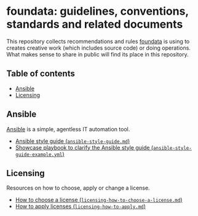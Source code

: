 # foundata: guidelines, conventions, standards and related documents

This repository collects recommendations and rules [foundata](https://foundata.com/) is using to creates creative work (which includes source code) or doing operations. What makes sense to share in public will find its place in this repository.


## Table of contents

* [Ansible](#ansible)
* [Licensing](#licensing)


## Ansible

[Ansible](https://www.ansible.com/) is a simple, agentless IT automation tool.

* [Ansible style guide (`ansible-style-guide.md`)](./ansible-style-guide.md)
* [Showcase playbook to clarify the Ansible style guide (`ansible-style-guide-example.yml`)](./ansible-style-guide-example.yml)


## Licensing

Resources on how to choose, apply or change a license.

* [How to choose a license (`licensing-how-to-choose-a-license.md`)](./licensing-how-to-choose-a-license.md)
* [How to apply licenses (`licensing-how-to-apply.md`)](./licensing-how-to-apply.md)
